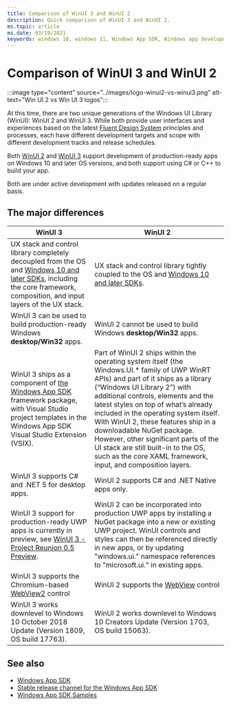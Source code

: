 ```yaml
---
title: Comparison of WinUI 3 and WinUI 2
description: Quick comparison of WinUI 3 and WinUI 2.
ms.topic: article
ms.date: 03/19/2021
keywords: windows 10, windows 11, Windows App SDK, Windows app development platform, desktop development, win32, WinRT, uwp, toolkit sdk, winui, Windows UI Library
---
```


# Comparison of WinUI 3 and WinUI 2

:::image type="content" source="../images/logo-winui2-vs-winui3.png" alt-text="Win UI 2 vs Win UI 3 logos":::

At this time, there are two unique generations of the Windows UI Library (WinUI): WinUI 2 and WinUI 3. While both provide user interfaces and experiences based on the latest [Fluent Design System](https://www.microsoft.com/design/fluent) principles and processes, each have different development targets and scope with different development tracks and release schedules.

Both [WinUI 2](winui2/index.md) and [WinUI 3](winui3/index.md) support development of production-ready apps on Windows 10 and later OS versions, and both support using C# or C++ to build your app.

Both are under active development with updates released on a regular basis.

## The major differences

| WinUI 3                                                                                                                                                                                                                                                                                                        | WinUI 2                                                                                                                                                                                                                                                                                                                                                                                                                                                                                                      |
|----------------------------------------------------------------------------------------------------------------------------------------------------------------------------------------------------------------------------------------------------------------------------------------------------------------|--------------------------------------------------------------------------------------------------------------------------------------------------------------------------------------------------------------------------------------------------------------------------------------------------------------------------------------------------------------------------------------------------------------------------------------------------------------------------------------------------------------|
| UX stack and control library completely decoupled from the OS and [Windows 10 and later SDKs](https://developer.microsoft.com/windows/downloads/windows-10-sdk/), including the core framework, composition, and input layers of the UX stack.                                                                        | UX stack and control library tightly coupled to the OS and [Windows 10 and later SDKs](https://developer.microsoft.com/windows/downloads/windows-10-sdk/).                                                                                                                                                                                                                                                                                                                                                          |
| WinUI 3 can be used to build production-ready Windows **desktop/Win32** apps. | WinUI 2 cannot be used to build  Windows **desktop/Win32** apps. |
| WinUI 3 ships as a component of [the Windows App SDK](../windows-app-sdk/index.md) framework package, with Visual Studio project templates in the Windows App SDK Visual Studio Extension (VSIX). | Part of WinUI 2 ships within the operating system itself (the Windows.UI.* family of UWP WinRT APIs) and part of it ships as a library (“Windows UI Library 2”) with additional controls, elements and the latest styles on top of what’s already included in the operating system itself. With WinUI 2, these features ship in a downloadable NuGet package. However, other significant parts of the UI stack are still built-in to the OS, such as the core XAML framework, input, and composition layers. |
| WinUI 3 supports C# and .NET 5 for desktop apps. | WinUI 2 supports C# and .NET Native apps only. |
| WinUI 3 support for production-ready UWP apps is currently in preview, see [WinUI 3 - Project Reunion 0.5 Preview](winui3/release-notes/winui3-project-reunion-0.5-preview.md).                                                                                                                                | WinUI 2 can be incorporated into production UWP apps by installing a NuGet package into a new or existing UWP project. WinUI controls and styles can then be referenced directly in new apps, or by updating "windows.ui." namespace references to "microsoft.ui." in existing apps.                                                                                                                                                                                    |
| WinUI 3 supports the Chromium-based [WebView2](/microsoft-edge/webview2/) control |  WinUI 2 supports the  [WebView](/windows/uwp/design/controls-and-patterns/web-view) control |
| WinUI 3 works downlevel to Windows 10 October 2018 Update (Version 1809, OS build 17763). | WinUI 2 works downlevel to Windows 10 Creators Update (Version 1703, OS build 15063). |

## See also

- [Windows App SDK](../../windows-app-sdk/index.md)
- [Stable release channel for the Windows App SDK](../../windows-app-sdk/stable-channel.md)
- [Windows App SDK Samples](https://github.com/microsoft/WindowsAppSDK-Samples)

